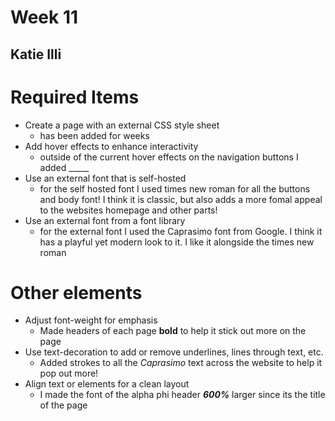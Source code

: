 # Week 11
## Katie Illi

# Required Items
- Create a page with an external CSS style sheet
    - has been added for weeks
- Add hover effects to enhance interactivity
    - outside of the current hover effects on the navigation buttons I added _____
- Use an external font that is self-hosted
    - for the self hosted font I used times new roman for all the buttons and body font! I think it is classic, but also adds a more fomal appeal to the websites homepage and other parts!
- Use an external font from a font library
    - for the external font I used the Caprasimo font from Google. I think it has a playful yet modern look to it. I like it alongside the times new roman

# Other elements
- Adjust font-weight for emphasis
    - Made headers of each page **bold** to help it stick out more on the page
- Use text-decoration to add or remove underlines, lines through text, etc.
    - Added strokes to all the *Caprasimo* text across the website to help it pop out more!
- Align text or elements for a clean layout
    - I made the font of the alpha phi header ***600%*** larger since its the title of the page
